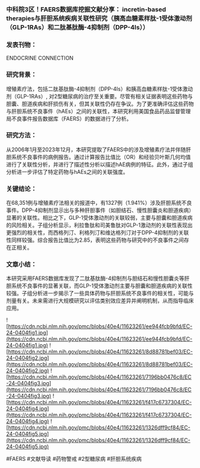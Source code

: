 ### 中科院3区！FAERS数据库挖掘文献分享： incretin-based therapies与肝胆系统疾病关联性研究（胰高血糖素样肽-1受体激动剂（GLP-1RAs）和二肽基肽酶-4抑制剂（DPP-4Is））

### 发表刊物：
ENDOCRINE CONNECTION

### 研究背景：
增殖素疗法，包括二肽基肽酶-4抑制剂（DPP-4Is）和胰高血糖素样肽-1受体激动剂（GLP-1RAs）, 对2型糖尿病的治疗至关重要。尽管有相关证据表明这些药物与胆囊、胆道疾病和肝损伤有关，但其关联性仍存在争议。为了更准确评估这些药物与肝胆系统不良事件（hAEs）之间的关联性，本研究利用美国食品药品监督管理局不良事件报告数据库（FAERS）的数据进行了分析。

### 研究方法：
从2006年1月至2023年12月，本研究提取了FAERS中的涉及增殖素疗法并伴随肝胆系统不良事件的病例报告。通过计算报告比值比（OR）和经验贝叶斯几何均值进行了关联性分析，并进行了描述性分析以描述hAE病例的特征。此外，通过子组分析进一步评估了特定药物与hAEs之间的关联强度。

### 关键结论：
在68,351例与增殖素疗法相关的报道中，有1327例（1.941%）涉及肝胆系统不良事件。DPP-4抑制剂显示出与多种肝胆事件（如胆结石、慢性胆囊炎和胆道疾病）显著的关联性。相比之下，GLP-1受体激动剂的关联较弱，主要与胆囊和胆道疾病的风险相关。子组分析显示，利拉鲁肽和司美鲁肽对GLP-1激动剂的关联性表现出更强烈的相关性，而西格列汀、利格列汀和维达格列汀对于DPP-4抑制剂的关联性同样较强。综合报告比值比为2.85，表明这些药物与研究中的不良事件之间存在正相关。

### 文章小结：
本研究采用FAERS数据库发现了二肽基肽酶-4抑制剂与胆结石和慢性胆囊炎等肝胆系统不良事件的显著关联，而GLP-1受体激动剂主要与胆囊和胆道疾病的关联性较强。子组分析进一步揭示了一些具体药物与肝胆系统不良事件的相关性，可能与剂量有关。未来需进行大规模研究以评估类别效应差异并阐明机制，从而指导临床应用。

![https://cdn.ncbi.nlm.nih.gov/pmc/blobs/40e4/11623261/ee944fcb9bfd/EC-24-0404fig1.jpg](https://cdn.ncbi.nlm.nih.gov/pmc/blobs/40e4/11623261/ee944fcb9bfd/EC-24-0404fig1.jpg)
![https://cdn.ncbi.nlm.nih.gov/pmc/blobs/40e4/11623261/8d88781bef03/EC-24-0404fig2.jpg](https://cdn.ncbi.nlm.nih.gov/pmc/blobs/40e4/11623261/8d88781bef03/EC-24-0404fig2.jpg)
![https://cdn.ncbi.nlm.nih.gov/pmc/blobs/40e4/11623261/7196bb0476c8/EC-24-0404fig3.jpg](https://cdn.ncbi.nlm.nih.gov/pmc/blobs/40e4/11623261/7196bb0476c8/EC-24-0404fig3.jpg)
![https://cdn.ncbi.nlm.nih.gov/pmc/blobs/40e4/11623261/f417c6737304/EC-24-0404fig4.jpg](https://cdn.ncbi.nlm.nih.gov/pmc/blobs/40e4/11623261/f417c6737304/EC-24-0404fig4.jpg)
![https://cdn.ncbi.nlm.nih.gov/pmc/blobs/40e4/11623261/1326dff9cf84/EC-24-0404fig5.jpg](https://cdn.ncbi.nlm.nih.gov/pmc/blobs/40e4/11623261/1326dff9cf84/EC-24-0404fig5.jpg)

#FAERS #文献导读 #药物警戒 #2型糖尿病 #肝胆系统疾病
